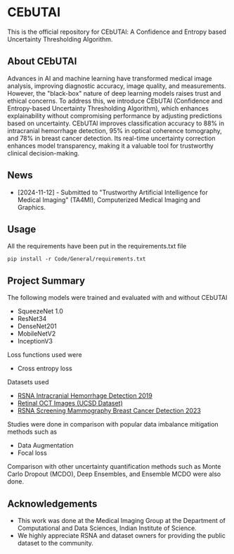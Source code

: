 # CEbUTAl
This is the official repository for CEbUTAl: A Confidence and Entropy based Uncertainty Thresholding Algorithm.

## About CEbUTAl
Advances in AI and machine learning have transformed medical image analysis, improving diagnostic accuracy, image quality, and measurements. However, the "black-box" nature of deep learning models raises trust and ethical concerns. To address this, we introduce CEbUTAl (Confidence and Entropy-based Uncertainty Thresholding Algorithm), which enhances explainability without compromising performance by adjusting predictions based on uncertainty. CEbUTAl improves classification accuracy to 88% in intracranial hemorrhage detection, 95% in optical coherence tomography, and 78% in breast cancer detection. Its real-time uncertainty correction enhances model transparency, making it a valuable tool for trustworthy clinical decision-making.

## News
- [2024-11-12] - Submitted to "Trustworthy Artificial Intelligence for Medical Imaging" (TA4MI), Computerized Medical Imaging and Graphics.

## Usage

All the requirements have been put in the requirements.txt file

```pip install -r Code/General/requirements.txt```

## Project Summary
The following models were trained and evaluated with and without CEbUTAl
- SqueezeNet 1.0
- ResNet34
- DenseNet201
- MobileNetV2
- InceptionV3

Loss functions used were
- Cross entropy loss

Datasets used
- [RSNA Intracranial Hemorrhage Detection 2019](https://www.kaggle.com/c/rsna-intracranial-hemorrhage-detection/overview)
- [Retinal OCT Images (UCSD Dataset)](https://www.kaggle.com/datasets/paultimothymooney/kermany2018)
- [RSNA Screening Mammography Breast Cancer Detection 2023](https://www.kaggle.com/competitions/rsna-breast-cancer-detection/overview)

Studies were done in comparison with popular data imbalance mitigation methods such as
- Data Augmentation
- Focal loss

Comparison with other uncertainty quantification methods such as Monte Carlo Dropout (MCDO), Deep Ensembles, and Ensemble MCDO were also done.

## Acknowledgements
+ This work was done at the Medical Imaging Group at the Department of Computational and Data Sciences, Indian Institute of Science.
+ We highly appreciate RSNA and dataset owners for providing the public dataset to the community.

